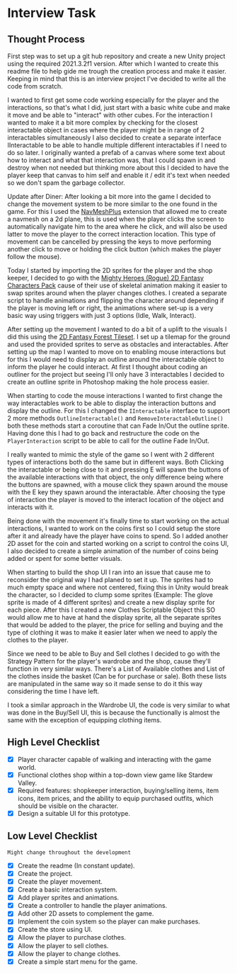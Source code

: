 # Interview Task

## Thought Process

First step was to set up a git hub repository and create a new Unity project
using the required 2021.3.2f1 version. After which I wanted to create this
readme file to help gide me trough the creation process and make it easier.
Keeping in mind that this is an interview project I've decided to write all the
code from scratch.

I wanted to first get some code working especially for the player and the
interactions, so that's what I did, just start with a basic white cube and make
it move and be able to "interact" with other cubes. For the interaction I wanted
to make it a bit more complex by checking for the closest interactable object in
cases where the player might be in range of 2 interactables simultaneously I
also decided to create a separate interface IInteractable to be able to handle
multiple different interactables if I need to do so later. I originally wanted
a prefab of a canvas where some text about how to interact and what that
interaction was, that I could spawn in and destroy when not needed but thinking
more about this I decided to have the player keep that canvas to him self and
enable it / edit it's text when needed so we don't spam the garbage collector.

Update after Diner:
After looking a bit more into the game I decided to change the movement system
to be more similar to the one found in the game. For this I used the
[NavMeshPlus][0] extension that allowed me to create a navmesh on a 2d plane,
this is used when the player clicks the screen to automatically navigate him to
the area where he click, and will also be used latter to move the player to the
correct interaction location. This type of movement can be cancelled by pressing
the keys to move performing another click to move or holding the click button
(which makes the player follow the mouse).

Today I started by importing the 2D sprites for the player and the shop keeper,
I decided to go with the [Mighty Heroes (Rogue) 2D Fantasy Characters Pack][1]
cause of their use of skeletal animation making it easier to swap sprites around
when the player changes clothes.
I created a separate script to handle animations and flipping the character
around depending if the player is moving left or right, the animations where
set-up is a very basic way using triggers with just 3 options (Idle, Walk,
Interact).

After setting up the movement I wanted to do a bit of a uplift to the visuals
I did this using the [2D Fantasy Forest Tileset][2]. I set up a tilemap for the
ground and used the provided sprites to serve as obstacles and interactables.
After setting up the map I wanted to move on to enabling mouse interactions but
for this I would need to display an outline around the interactable object to
inform the player he could interact. At first I thought about coding an outliner
for the project but seeing I'll only have 3 interactables I decided to create
an outline sprite in Photoshop making the hole process easier.

When starting to code the mouse interactions I wanted to first change the way
interactables work to be able to display the interaction buttons and display the
outline. For this I changed the `IInteractable` interface to support 2 more
methods `OutlineInteractable()` and `RemoveInteractableOutline()` both these
methods start a coroutine that can Fade In/Out the outline sprite. Having done
this I had to go back and restructure the code on the `PlayerInteraction` script
to be able to call for the outline Fade In/Out.

I really wanted to mimic the style of the game so I went with 2 different types
of interactions both do the same but in different ways. Both Clicking the
interactable or being close to it and pressing E will spawn the buttons of the
available interactions with that object, the only difference being where the
buttons are spawned, with a mouse click they spawn around the mouse with the E
key they spawn around the interactable. After choosing the type of interaction
the player is moved to the interact location of the object and interacts with it.

Being done with the movement it's finally time to start working on the actual
interactions, I wanted to work on the coins first so I could setup the store
after it and already have the player have coins to spend. So I added another
2D asset for the coin and started working on a script to control the coins UI,
I also decided to create a simple animation of the number of coins being added
or spent for some better visuals.

When starting to build the shop UI I ran into an issue that cause me to
reconsider the original way I had planed to set it up. The sprites had to much
empty space and where not centered, fixing this in Unity would break the
character, so I decided to clump some sprites (Example: The glove sprite is made
of 4 different sprites) and create a new display sprite for each piece. After
this I created a new Clothes Scriptable Object this SO would allow me to have
at hand the display sprite, all the separate sprites that would be added to the
player, the price for selling and buying and the type of clothing it was to make
it easier later when we need to apply the clothes to the player.

Since we need to be able to Buy and Sell clothes I decided to go with the
Strategy Pattern for the player's wardrobe and the shop, cause they'll function
in very similar ways. There's a List of Available clothes and List of the
clothes inside the basket (Can be for purchase or sale). Both these lists are
manipulated in the same way so it made sense to do it this way considering the
time I have left.

I took a similar approach in the Wardrobe UI, the code is very similar to what
was done in the Buy/Sell UI, this is because the functionally is almost the same
with the exception of equipping clothing items.

## High Level Checklist

- [X] Player character capable of walking and interacting with the game world.
- [X] Functional clothes shop within a top-down view game like Stardew Valley.
- [X] Required features: shopkeeper interaction, buying/selling items, item
icons, item prices, and the ability to equip purchased outfits, which should be
visible on the character.
- [X] Design a suitable UI for this prototype.

## Low Level Checklist

`Might change throughout the development`

- [X] Create the readme (In constant update).
- [X] Create the project.
- [X] Create the player movement.
- [X] Create a basic interaction system.
- [X] Add player sprites and animations.
- [X] Create a controller to handle the player animations.
- [X] Add other 2D assets to complement the game.
- [X] Implement the coin system so the player can make purchases.
- [X] Create the store using UI.
- [X] Allow the player to purchase clothes.
- [X] Allow the player to sell clothes.
- [X] Allow the player to change clothes.
- [X] Create a simple start menu for the game.

<!-- Reference Links -->
[0]: https://github.com/h8man/NavMeshPlus
[1]: https://assetstore.unity.com/packages/2d/characters/mighty-heroes-rogue-2d-fantasy-characters-pack-85770
[2]: https://assetstore.unity.com/packages/2d/environments/2d-fantasy-forest-tileset-19553
